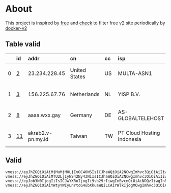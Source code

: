 
# About

This project is inspired by [free](https://github.com/freefq/free) and [check](https://github.com/yeahwu/check) to filter free [v2](https://github.com/v2fly/v2ray-core) site periodically by [docker-v2](https://hub.docker.com/r/v2ray/official)

    

## Table valid
|    | id                   | addr              | cn            | cc   | isp                        | ip             | chatgpt          |
|---:|:---------------------|:------------------|:--------------|:-----|:---------------------------|:---------------|:-----------------|
|  0 | [2](config/2.json)   | 23.234.228.45     | United States | US   | MULTA-ASN1                 | 173.82.54.26   | Yes (Region: US) |
|  1 | [3](config/3.json)   | 156.225.67.76     | Netherlands   | NL   | YISP B.V.                  | 46.182.107.216 | Yes (Region: NL) |
|  2 | [8](config/8.json)   | aaaa.wxx.gay      | Germany       | DE   | AS-GLOBALTELEHOST          | 193.108.118.34 | Yes (Region: DE) |
|  3 | [11](config/11.json) | akrab2.v-pn.my.id | Taiwan        | TW   | PT Cloud Hosting Indonesia | 103.52.115.229 | Yes (Region: TW) |

## Valid
```
vmess://eyJhZGQiOiAiMjMuMjM0LjIyOC40NSIsICJhaWQiOiA2NCwgImhvc3QiOiAiIiwgImlkIjogImMxNzg1NGJjLTRjNjEtNDBjOC04MTk5LWRhZGIxZGMwZGQxMyIsICJuZXQiOiAidGNwIiwgInBhdGgiOiAiIiwgInBvcnQiOiA1MzA5OCwgInBzIjogImdpdGh1Yi5jb20vZnJlZWZxIC0gXHU3ZjhlXHU1NmZkXHU1MmEwXHU1MjI5XHU3OThmXHU1YzNjXHU0ZTlhXHU1ZGRlXHU2ZDFiXHU2NzQ5XHU3N2Y2TVVMVEFDT01cdTY1NzBcdTYzNmVcdTRlMmRcdTVmYzMgMiIsICJ0bHMiOiAiIiwgInR5cGUiOiAiYXV0byIsICJzZWN1cml0eSI6ICJhdXRvIiwgInNraXAtY2VydC12ZXJpZnkiOiB0cnVlLCAic25pIjogIiJ9
vmess://eyJhZGQiOiAiMTU2LjIyNS42Ny43NiIsICJhaWQiOiA2NCwgImhvc3QiOiAiIiwgImlkIjogIjNlMDE2YzRkLTk4NmUtNDJkZi04MzhjLTYwNDZmM2Q4OWVjZiIsICJuZXQiOiAidGNwIiwgInBhdGgiOiAiIiwgInBvcnQiOiA0OTgxMiwgInBzIjogImdpdGh1Yi5jb20vZnJlZWZxIC0gXHU1MzU3XHU5NzVlICAzIiwgInRscyI6ICIiLCAidHlwZSI6ICJhdXRvIiwgInNlY3VyaXR5IjogImF1dG8iLCAic2tpcC1jZXJ0LXZlcmlmeSI6IHRydWUsICJzbmkiOiAiIn0=
vmess://eyJob3N0IjogIiIsICJwYXRoIjogIi9sb29rIiwgInBvcnQiOiAiNDQzIiwgInRscyI6ICJ0bHMiLCAicHMiOiAiZ2l0aHViLmNvbS9mcmVlZnEgLSBcdTdmOGVcdTU2ZmRDbG91ZEZsYXJlXHU4MjgyXHU3MGI5IDgiLCAiaWQiOiAiODIzN2VjMzQtMTQzYS0xMWVlLTgwMTktMDAwMDE3MDIyMDA4IiwgImFkZCI6ICJhYWFhLnd4eC5nYXkiLCAidiI6ICIyIiwgImFpZCI6ICIwIiwgIm5ldCI6ICJ3cyIsICJ0eXBlIjogIm5vbmUifQ==
vmess://eyJhZGQiOiAiYWtyYWIyLnYtcG4ubXkuaWQiLCAiYWlkIjogMCwgImhvc3QiOiAiaWRjOC52cG4tYWtjZWxsdWxlci5teS5pZCIsICJpZCI6ICJiMDdhMzQ5Yi01ZTNjLTRiMTctYWFiZS1kMWRjNjMzNzZlY2YiLCAibmV0IjogIndzIiwgInBhdGgiOiAiL3YycmF5IiwgInBvcnQiOiA0NDMsICJwcyI6ICJnaXRodWIuY29tL2ZyZWVmcSAtIFx1N2Y4ZVx1NTZmZENsb3VkRmxhcmVcdTUxNmNcdTUzZjhDRE5cdTgyODJcdTcwYjkgMTEiLCAidGxzIjogInRscyIsICJ0eXBlIjogImF1dG8iLCAic2VjdXJpdHkiOiAiYXV0byIsICJza2lwLWNlcnQtdmVyaWZ5IjogdHJ1ZSwgInNuaSI6ICIifQ==
```

